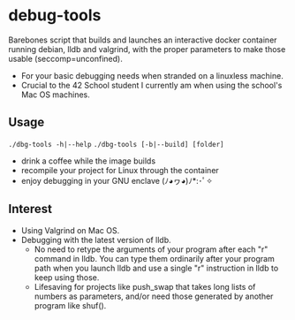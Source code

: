 # debug-tools
Barebones script that builds and launches an interactive docker container running debian, lldb and valgrind, with the proper parameters to make those usable (seccomp=unconfined).

- For your basic debugging needs when stranded on a linuxless machine.
- Crucial to the 42 School student I currently am when using the school's Mac OS machines.

## Usage

`./dbg-tools -h|--help`
`./dbg-tools [-b|--build] [folder]`

- drink a coffee while the image builds
- recompile your project for Linux through the container
- enjoy debugging in your GNU enclave (ﾉ◕ヮ◕)ﾉ*:･ﾟ✧

## Interest

- Using Valgrind on Mac OS.
- Debugging with the latest version of lldb.
  - No need to retype the arguments of your program after each "r" command in lldb. You can type them ordinarily after your program path when you launch lldb and use a single "r" instruction in lldb to keep using those.
  - Lifesaving for projects like push_swap that takes long lists of numbers as parameters, and/or need those generated by another program like shuf().
